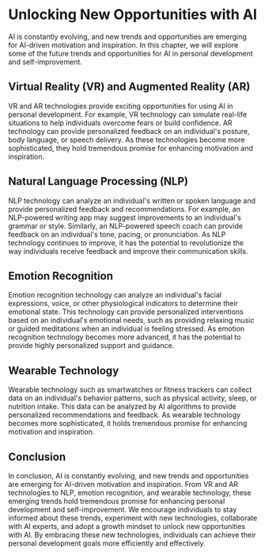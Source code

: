 Unlocking New Opportunities with AI
========================================================================================================================

AI is constantly evolving, and new trends and opportunities are emerging for AI-driven motivation and inspiration. In this chapter, we will explore some of the future trends and opportunities for AI in personal development and self-improvement.

Virtual Reality (VR) and Augmented Reality (AR)
-----------------------------------------------

VR and AR technologies provide exciting opportunities for using AI in personal development. For example, VR technology can simulate real-life situations to help individuals overcome fears or build confidence. AR technology can provide personalized feedback on an individual's posture, body language, or speech delivery. As these technologies become more sophisticated, they hold tremendous promise for enhancing motivation and inspiration.

Natural Language Processing (NLP)
---------------------------------

NLP technology can analyze an individual's written or spoken language and provide personalized feedback and recommendations. For example, an NLP-powered writing app may suggest improvements to an individual's grammar or style. Similarly, an NLP-powered speech coach can provide feedback on an individual's tone, pacing, or pronunciation. As NLP technology continues to improve, it has the potential to revolutionize the way individuals receive feedback and improve their communication skills.

Emotion Recognition
-------------------

Emotion recognition technology can analyze an individual's facial expressions, voice, or other physiological indicators to determine their emotional state. This technology can provide personalized interventions based on an individual's emotional needs, such as providing relaxing music or guided meditations when an individual is feeling stressed. As emotion recognition technology becomes more advanced, it has the potential to provide highly personalized support and guidance.

Wearable Technology
-------------------

Wearable technology such as smartwatches or fitness trackers can collect data on an individual's behavior patterns, such as physical activity, sleep, or nutrition intake. This data can be analyzed by AI algorithms to provide personalized recommendations and feedback. As wearable technology becomes more sophisticated, it holds tremendous promise for enhancing motivation and inspiration.

Conclusion
----------

In conclusion, AI is constantly evolving, and new trends and opportunities are emerging for AI-driven motivation and inspiration. From VR and AR technologies to NLP, emotion recognition, and wearable technology, these emerging trends hold tremendous promise for enhancing personal development and self-improvement. We encourage individuals to stay informed about these trends, experiment with new technologies, collaborate with AI experts, and adopt a growth mindset to unlock new opportunities with AI. By embracing these new technologies, individuals can achieve their personal development goals more efficiently and effectively.
